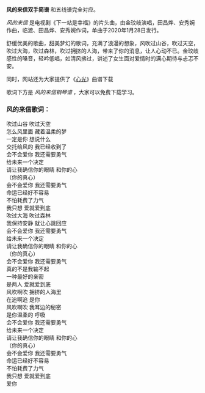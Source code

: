 

**风的来信双手简谱** 和五线谱完全对应。

_风的来信_ 是电视剧《下一站是幸福》的片头曲，由金玟岐演唱，田昌烨、安秀婉作曲，临渡、田昌烨、安秀婉作词，单曲于2020年1月28日发行。

舒缓优美的歌曲，甜美梦幻的歌词，充满了浪漫的想象，风吹过山谷，吹过天空，吹过大海，吹过森林，吹过拥挤的人海，带来了你的消息，让人心动不已。金玟岐感性的嗓音，轻吟低唱，如清风拂过，讲述了女生面对爱情时的满心期待与忐忑不安。

同时，网站还为大家提供了《[心光](Music-11178-心光-下一站是幸福插曲.html "心光")》曲谱下载

歌词下方是 _风的来信钢琴谱_ ，大家可以免费下载学习。

### 风的来信歌词：

吹过山谷 吹过天空  
怎么风里面 藏着温柔的梦  
一定是你 想说什么  
交托给风的 我已经收到了  
会不会爱你 我还需要勇气  
给未来一个决定  
请让我确信你的眼睛 和你的心  
（你的真心）  
会不会爱你 我还需要勇气  
命运已经好不容易  
不怕耗费了力气  
我只想 爱就爱到底  
吹过大海 吹过森林  
我保持安静 就让心跳回应  
会不会爱你 我还需要勇气  
给未来一个决定  
请让我确信你的眼睛 和你的心  
（你的真心）  
会不会爱你 我还需要勇气  
真的不是我输不起  
一种最好的亲密  
是两人 爱就爱到底  
风吹啊吹 拥挤的人海里  
在追啊追 是你  
风吹啊吹 我耳边的秘密  
是你温柔的 呼吸  
会不会爱你 我还需要勇气  
给未来一个决定  
请让我确信你的眼睛 和你的心  
（你的真心）  
会不会爱你 我还需要勇气  
命运已经好不容易  
不怕耗费了力气  
我只想 爱就爱到底  
爱你

